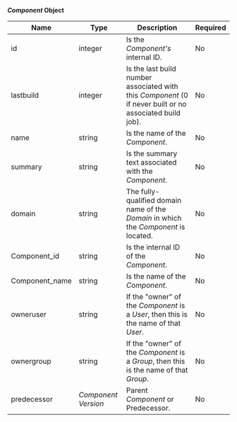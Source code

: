 **_Component_ Object**

| Name | Type | Description | Required |
| ---- | ---- | ----------- | -------- |
| id | integer | Is the _Component's_ internal ID. | No |
| lastbuild | integer | Is the last build number associated with this _Component_ (0 if never built or no associated build job). | No |
| name | string | Is the name of the _Component_. | No |
| summary | string | Is the summary text associated with the _Component_. | No |
| domain | string | The fully-qualified domain name of the _Domain_ in which the _Component_ is located. | No |
| Component_id | string | Is the internal ID of the _Component_. | No |
| Component_name | string | Is the name of the _Component_. | No |
| owneruser | string | If the "owner" of the _Component_ is a _User_, then this is the name of that _User_. | No |
| ownergroup | string | If the "owner" of the _Component_ is a _Group_, then this is the name of that _Group_. | No |
| predecessor | _Component Version_ | Parent _Component_ or Predecessor.  | No |

